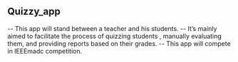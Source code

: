 ## Quizzy_app
-- This app will stand between a teacher and his students.
-- It’s mainly aimed to facilitate the process of quizzing students , manually evaluating them, and providing reports based on their grades.
-- This app will compete in IEEEmadc competition.
